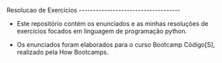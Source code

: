 Resolucao de Exercícios ------------------------------------

* Este repositório contém os enunciados e as minhas resoluções 
de exercícios focados em linguagem de programação python.

* Os enunciados foram elaborados para o curso Bootcamp Código[S],
realizado pela How Bootcamps.
